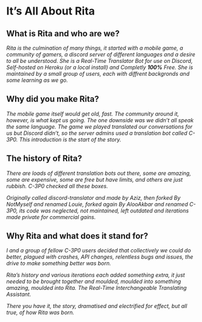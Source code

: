 # It’s All About Rita

## What is Rita and who are we? <a id="what-is-rita-and-who-are-we"></a>

_Rita is the culmination of many things, it started with a mobile game, a community of gamers, a discord server of different languages and a desire to all be understood. She is a Real-Time Translator Bot for use on Discord, Self-hosted on Heroku \(or a local install\) and Completly **100%** Free. She is maintained by a small group of users, each with diffrent backgronds and some learning as we go._

## Why did you make Rita? <a id="why-did-you-make-rita"></a>

_The mobile game itself would get old, fast. The community around it, however, is what kept us going. The one downside was we didn’t all speak the same language. The game we played translated our conversations for us but Discord didn’t, so the server admins used a translation bot called C-3P0. This introduction is the start of the story._

## The history of Rita? <a id="the-history-of-rita"></a>

_There are loads of different translation bots out there, some are amazing, some are expensive, some are free but have limits, and others are just rubbish. C-3P0 checked all these boxes._

_Originally called discord-translator and made by Aziz, then forked By NotMyself and renamed Louie, forked again By AlooAkbar and renamed C-3P0, its code was neglected, not maintained, left outdated and iterations made private for commercial gains._

## Why Rita and what does it stand for? <a id="why-rita-and-what-does-it-stand-for"></a>

_I and a group of fellow C-3P0 users decided that collectively we could do better, plagued with crashes, API changes, relentless bugs and issues, the drive to make something better was born._

_Rita’s history and various iterations each added something extra, it just needed to be brought together and moulded, moulded into something amazing, moulded into Rita. The Real-Time Interchangeable Translating Assistant._

_There you have it, the story, dramatised and electrified for effect, but all true, of how Rita was born._


